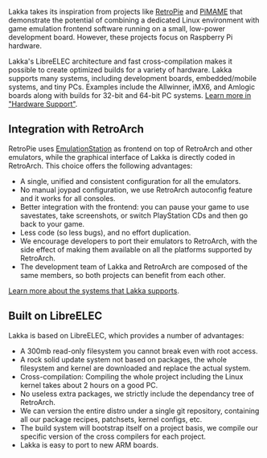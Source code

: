 Lakka takes its inspiration from projects like [RetroPie](https://github.com/petrockblog/RetroPie-Setup) and [PiMAME](https://github.com/ssilverm/PiMAME) that demonstrate the potential of combining a dedicated Linux environment with game emulation frontend software running on a small, low-power development board. However, these projects focus on Raspberry Pi hardware.

Lakka's LibreELEC architecture and fast cross-compilation makes it possible to create optimized builds for a variety of hardware. Lakka supports many systems, including development boards, embedded/mobile systems, and tiny PCs. Examples include the Allwinner, iMX6, and Amlogic boards along with builds for 32-bit and 64-bit PC systems. [Learn more in "Hardware Support"](Hardware-support).

## Integration with RetroArch

RetroPie uses [EmulationStation](https://github.com/Aloshi/EmulationStation) as frontend on top of RetroArch and other emulators, while the graphical interface of Lakka is directly coded in RetroArch. This choice offers the following advantages:

 * A single, unified and consistent configuration for all the emulators.
 * No manual joypad configuration, we use RetroArch autoconfig feature and it works for all consoles.
 * Better integration with the frontend: you can pause your game to use savestates, take screenshots, or switch PlayStation CDs and then go back to your game.
 * Less code (so less bugs), and no effort duplication.
 * We encourage developers to port their emulators to RetroArch, with the side effect of making them available on all the platforms supported by RetroArch.
 * The development team of Lakka and RetroArch are composed of the same members, so both projects can benefit from each other.

[Learn more about the systems that Lakka supports](Hardware-support#which-systems-are-supported).

## Built on LibreELEC

Lakka is based on LibreELEC, which provides a number of advantages:

 * A 300mb read-only filesystem you cannot break even with root access.
 * A rock solid update system not based on packages, the whole filesystem and kernel are downloaded and replace the actual system.
 * Cross-compilation: Compiling the whole project including the Linux kernel takes about 2 hours on a good PC.
 * No useless extra packages, we strictly include the dependancy tree of RetroArch.
 * We can version the entire distro under a single git repository, containing all our package recipes, patchsets, kernel configs, etc.
 * The build system will bootstrap itself on a project basis, we compile our specific version of the cross compilers for each project.
 * Lakka is easy to port to new ARM boards.
